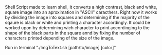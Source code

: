 Shell Script made to learn shell, it converts a high contrast, black and white, square image into an aproximation in "ASCII" caracthers. 
Right now it works by dividing the image into squares and determining if the majority of the sqaure is black or white and printing a character accordingly. It could be worked upon by determining wich character to print accordinging to the shape of the black parts in the square annd by fixing the number of characters printed depending of the size of the image.

Run in terminal "./ImgToText.sh [path/to/image] [color]"
